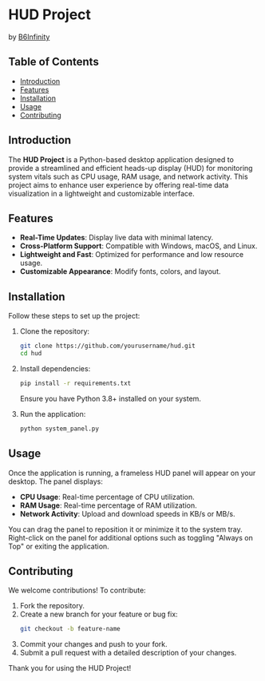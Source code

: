 # HUD Project
by [B6Infinity](https://github.com/B6Infinity/)
## Table of Contents
- [Introduction](#introduction)
- [Features](#features)
- [Installation](#installation)
- [Usage](#usage)
- [Contributing](#contributing)


## Introduction
The **HUD Project** is a Python-based desktop application designed to provide a streamlined and efficient heads-up display (HUD) for monitoring system vitals such as CPU usage, RAM usage, and network activity. This project aims to enhance user experience by offering real-time data visualization in a lightweight and customizable interface.

## Features
- **Real-Time Updates**: Display live data with minimal latency.
- **Cross-Platform Support**: Compatible with Windows, macOS, and Linux.
- **Lightweight and Fast**: Optimized for performance and low resource usage.
- **Customizable Appearance**: Modify fonts, colors, and layout.

## Installation
Follow these steps to set up the project:

1. Clone the repository:
    ```bash
    git clone https://github.com/yourusername/hud.git
    cd hud
    ```

2. Install dependencies:
    ```bash
    pip install -r requirements.txt
    ```

   Ensure you have Python 3.8+ installed on your system.

3. Run the application:
    ```bash
    python system_panel.py
    ```

## Usage
Once the application is running, a frameless HUD panel will appear on your desktop. The panel displays:
- **CPU Usage**: Real-time percentage of CPU utilization.
- **RAM Usage**: Real-time percentage of RAM utilization.
- **Network Activity**: Upload and download speeds in KB/s or MB/s.

You can drag the panel to reposition it or minimize it to the system tray. Right-click on the panel for additional options such as toggling "Always on Top" or exiting the application.

## Contributing
We welcome contributions! To contribute:

1. Fork the repository.
2. Create a new branch for your feature or bug fix:
    ```bash
    git checkout -b feature-name
    ```
3. Commit your changes and push to your fork.
4. Submit a pull request with a detailed description of your changes.

Thank you for using the HUD Project!